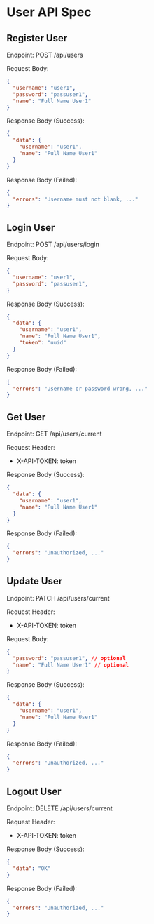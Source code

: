 # User API Spec

## Register User

Endpoint: POST /api/users

Request Body:

```json
{
  "username": "user1",
  "password": "passuser1",
  "name": "Full Name User1"
}
```

Response Body (Success):

```json
{
  "data": {
    "username": "user1",
    "name": "Full Name User1"
  }
}
```

Response Body (Failed):

```json
{
  "errors": "Username must not blank, ..."
}
```

## Login User

Endpoint: POST /api/users/login

Request Body:

```json
{
  "username": "user1",
  "password": "passuser1",
}
```

Response Body (Success):

```json
{
  "data": {
    "username": "user1",
    "name": "Full Name User1",
    "token": "uuid"
  }
}
```

Response Body (Failed):

```json
{
  "errors": "Username or password wrong, ..."
}
```

## Get User

Endpoint: GET /api/users/current

Request Header:
- X-API-TOKEN: token

Response Body (Success):

```json
{
  "data": {
    "username": "user1",
    "name": "Full Name User1"
  }
}
```

Response Body (Failed):

```json
{
  "errors": "Unauthorized, ..."
}
```

## Update User

Endpoint: PATCH /api/users/current

Request Header:
- X-API-TOKEN: token

Request Body:

```json
{
  "password": "passuser1", // optional
  "name": "Full Name User1" // optional
}
```

Response Body (Success):

```json
{
  "data": {
    "username": "user1",
    "name": "Full Name User1"
  }
}
```

Response Body (Failed):

```json
{
  "errors": "Unauthorized, ..."
}
```

## Logout User

Endpoint: DELETE /api/users/current

Request Header:
- X-API-TOKEN: token

Response Body (Success):

```json
{
  "data": "OK"
}
```

Response Body (Failed):

```json
{
  "errors": "Unauthorized, ..."
}
```
